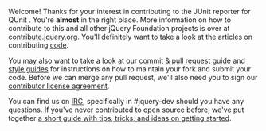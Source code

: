 Welcome! Thanks for your interest in contributing to the JUnit reporter for QUnit . You're **almost** in the right place. More information on how to contribute to this and all other jQuery Foundation projects is over at [contribute.jquery.org](http://contribute.jquery.org). You'll definitely want to take a look at the articles on contributing [code](http://contribute.jquery.org/code).

You may also want to take a look at our [commit & pull request guide](http://contribute.jquery.org/commits-and-pull-requests/) and [style guides](http://contribute.jquery.org/style-guide/) for instructions on how to maintain your fork and submit your code. Before we can merge any pull request, we'll also need you to sign our [contributor license agreement](http://contribute.jquery.org/cla).

You can find us on [IRC](http://irc.jquery.org), specifically in #jquery-dev should you have any questions. If you've never contributed to open source before, we've put together [a short guide with tips, tricks, and ideas on getting started](http://contribute.jquery.org/open-source/).
